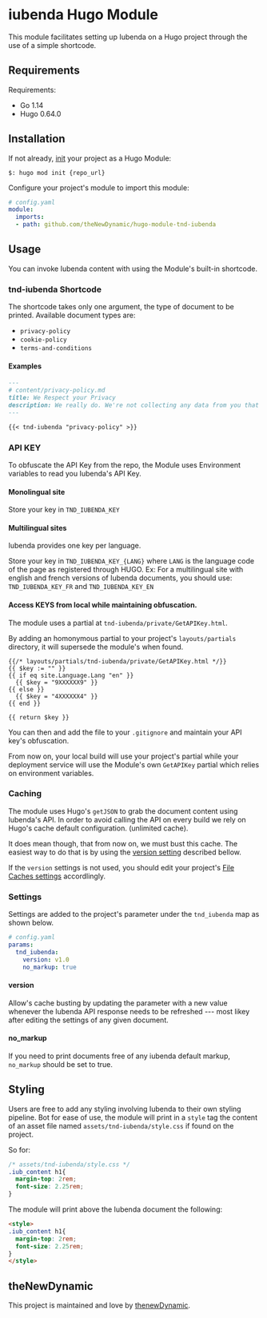 # iubenda Hugo Module

This module facilitates setting up Iubenda on a Hugo project through the use of a simple shortcode.

## Requirements

Requirements:
- Go 1.14
- Hugo 0.64.0


## Installation

If not already, [init](https://gohugo.io/hugo-modules/use-modules/#initialize-a-new-module) your project as a Hugo Module:

```
$: hugo mod init {repo_url}
```

Configure your project's module to import this module:

```yaml
# config.yaml
module:
  imports:
  - path: github.com/theNewDynamic/hugo-module-tnd-iubenda
```

## Usage

You can invoke Iubenda content with using the Module's built-in shortcode.

### tnd-iubenda Shortcode

The shortcode takes only one argument, the type of document to be printed.
Available document types are:

- `privacy-policy`
- `cookie-policy`
- `terms-and-conditions`

#### Examples

```markdown
---
# content/privacy-policy.md
title: We Respect your Privacy
description: We really do. We're not collecting any data from you that you don't know about, and we keep that data to ourselves.
---

{{< tnd-iubenda "privacy-policy" >}}
```

### API KEY

To obfuscate the API Key from the repo, the Module uses Environment variables to read you Iubenda's API Key.

#### Monolingual site
Store your key in `TND_IUBENDA_KEY`

#### Multilingual sites
Iubenda provides one key per language.

Store your key in `TND_IUBENDA_KEY_{LANG}` where `LANG` is the language code of the page as registered through HUGO.
Ex: For a multilingual site with english and french versions of Iubenda documents, you should use:
`TND_IUBENDA_KEY_FR` and `TND_IUBENDA_KEY_EN`

#### Access KEYS from local while maintaining obfuscation.
The module uses a partial at `tnd-iubenda/private/GetAPIKey.html`.

By adding an homonymous partial to your project's `layouts/partials` directory, it will supersede the module's when found.

```
{{/* layouts/partials/tnd-iubenda/private/GetAPIKey.html */}}
{{ $key := "" }}
{{ if eq site.Language.Lang "en" }}
  {{ $key = "9XXXXXX9" }}
{{ else }}
  {{ $key = "4XXXXXX4" }}
{{ end }}

{{ return $key }}
```

You can then and add the file to your `.gitignore` and maintain your API key's obfuscation.

From now on, your local build will use your project's partial while your deployment service will use the Module's own `GetAPIKey` partial which relies on environment variables.


### Caching

The module uses Hugo's `getJSON` to grab the document content using Iubenda's API. In order to avoid calling the API on every build we rely on Hugo's cache default configuration. (unlimited cache).

It does mean though, that from now on, we must bust this cache. The easiest way to do that is by using the [version setting](#version) described bellow.

If the `version` settings is not used, you should edit your project's [File Caches settings](https://gohugo.io/getting-started/configuration/#configure-file-caches) accordlingly.

### Settings

Settings are added to the project's parameter under the `tnd_iubenda` map as shown below.

```yaml
# config.yaml
params:
  tnd_iubenda:
    version: v1.0
    no_markup: true
```

#### version

Allow's cache busting by updating the parameter with a new value whenever the Iubenda API response needs to be refreshed --- most likey after editing the settings of any given document.

#### no_markup

If you need to print documents free of any iubenda default markup, `no_markup` should be set to true.

## Styling

Users are free to add any styling involving Iubenda to their own styling pipeline. Bot for ease of use, the module will print in a `style` tag the content of an asset file named `assets/tnd-iubenda/style.css` if found on the project.

So for:
```css
/* assets/tnd-iubenda/style.css */
.iub_content h1{
  margin-top: 2rem;
  font-size: 2.25rem;
}
```
The module will print above the Iubenda document the following:
```html
<style>
.iub_content h1{
  margin-top: 2rem;
  font-size: 2.25rem;
}
</style>
```

## theNewDynamic

This project is maintained and love by [thenewDynamic](https://www.thenewdynamic.com).